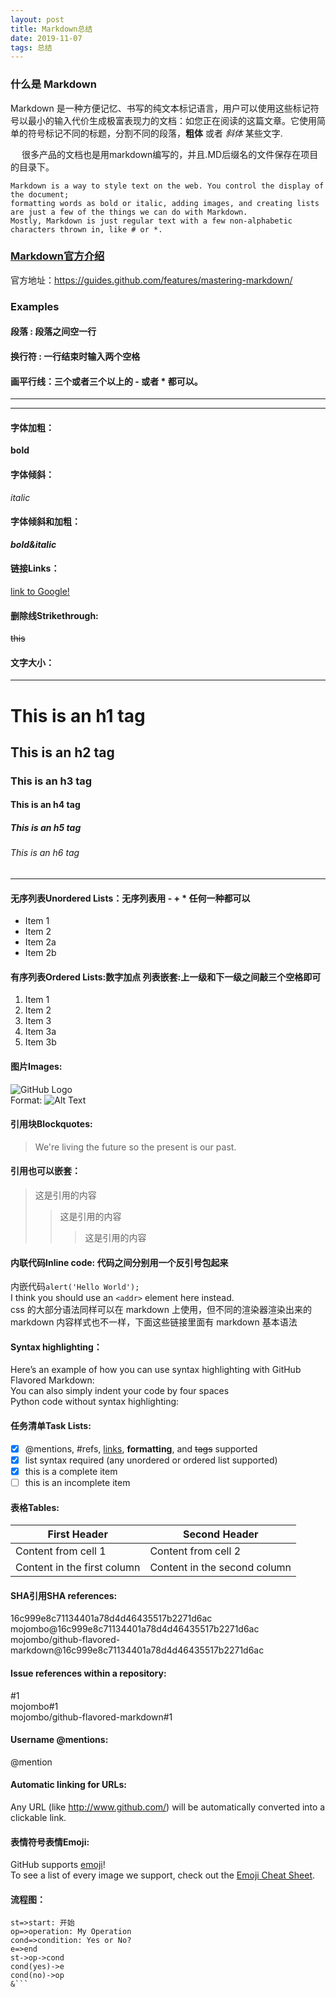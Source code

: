 ```yaml
---
layout: post
title: Markdown总结
date: 2019-11-07 
tags: 总结    
---
```



### 什么是 Markdown  
 
   Markdown 是一种方便记忆、书写的纯文本标记语言，用户可以使用这些标记符号以最小的输入代价生成极富表现力的文档：如您正在阅读的这篇文章。它使用简单的符号标记不同的标题，分割不同的段落，**粗体** 或者 *斜体* 某些文字.

　 很多产品的文档也是用markdown编写的，并且.MD后缀名的文件保存在项目的目录下。    

    Markdown is a way to style text on the web. You control the display of the document; 
    formatting words as bold or italic, adding images, and creating lists are just a few of the things we can do with Markdown.
    Mostly, Markdown is just regular text with a few non-alphabetic characters thrown in, like # or *.                         
 
### [Markdown官方介绍](https://guides.github.com/features/mastering-markdown/)
官方地址：https://guides.github.com/features/mastering-markdown/

### Examples  

#### 段落 : 段落之间空一行  

#### 换行符 : 一行结束时输入两个空格                 

#### 画平行线：三个或者三个以上的 - 或者 * 都可以。  
***
*****

#### 字体加粗：  
**bold**

#### 字体倾斜：   
*italic*

#### 字体倾斜和加粗：  
***bold&italic***

#### 链接Links：  
[link to Google!](http://google.com)

#### 删除线Strikethrough:  
~~this~~

#### 文字大小：  
****
# This is an h1 tag
## This is an h2 tag
### This is an h3 tag 
#### This is an h4 tag 
##### This is an h5 tag 
###### This is an h6 tag 
****

#### 无序列表Unordered Lists：无序列表用 - + * 任何一种都可以  
* Item 1
* Item 2
 * Item 2a
 * Item 2b 
  
#### 有序列表Ordered Lists:数字加点   列表嵌套:上一级和下一级之间敲三个空格即可  
1. Item 1
1. Item 2
1. Item 3
  1. Item 3a
  1. Item 3b

#### 图片Images: 
![GitHub Logo](/images/logo.png)  
Format: ![Alt Text](url)  

#### 引用块Blockquotes:
> We're living the future so
> the present is our past.  

#### 引用也可以嵌套：  
> 这是引用的内容
>> 这是引用的内容  
>>> 这是引用的内容  


#### 内联代码Inline code:  代码之间分别用一个反引号包起来  
内嵌代码`alert('Hello World');`  
I think you should use an `<addr>` element here instead.  
css 的大部分语法同样可以在 markdown 上使用，但不同的渲染器渲染出来的 markdown 内容样式也不一样，下面这些链接里面有 markdown 基本语法

#### Syntax highlighting：
Here’s an example of how you can use syntax highlighting with GitHub Flavored Markdown:  
You can also simply indent your code by four spaces  
Python code without syntax highlighting:
        
#### 任务清单Task Lists:  
- [x] @mentions, #refs, [links](), **formatting**, and <del>tags</del> supported
- [x] list syntax required (any unordered or ordered list supported)
- [x] this is a complete item
- [ ] this is an incomplete item

#### 表格Tables:  
First Header | Second Header 
------------ | -------------
Content from cell 1 | Content from cell 2
Content in the first column | Content in the second column

#### SHA引用SHA references:  
16c999e8c71134401a78d4d46435517b2271d6ac  
mojombo@16c999e8c71134401a78d4d46435517b2271d6ac  
mojombo/github-flavored-markdown@16c999e8c71134401a78d4d46435517b2271d6ac  

#### Issue references within a repository:
#1  
mojombo#1  
mojombo/github-flavored-markdown#1  

#### Username @mentions:  
@mention

#### Automatic linking for URLs:  
Any URL (like http://www.github.com/) will be automatically converted into a clickable link.

#### 表情符号表情Emoji:  
GitHub supports [emoji](https://help.github.com/en/github/writing-on-github/basic-writing-and-formatting-syntax#using-emoji)!  
To see a list of every image we support, check out the [Emoji Cheat Sheet](https://github.com/ikatyang/emoji-cheat-sheet/blob/master/README.md).

#### 流程图：  
```flow
st=>start: 开始
op=>operation: My Operation
cond=>condition: Yes or No?
e=>end
st->op->cond
cond(yes)->e
cond(no)->op
&```